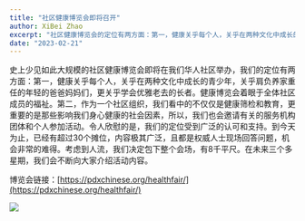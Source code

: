 ```yaml
---
title: "社区健康博览会即将召开"
author: XiBei Zhao
excerpt: "社区健康博览会的定位有两方面：第一，健康关乎每个人，关乎在两种文化中成长的青少年，关乎肩负养家重任的年轻的爸爸妈妈们，更关乎学会优雅老去的长者。健康博览会着眼于全体社区成员的福祉。第二，作为一个社区组织，我们看中的不仅仅是健康筛检和教育，更重要的是那些影响我们身心健康的社会因素，所以，我们也会邀请有关的服务机构团体和个人参加活动。令人欣慰的是，我们的定位受到广泛的认可和支持。"
date: "2023-02-21"
---
```


史上少见如此大规模的社区健康博览会即将在我们华人社区举办，我们的定位有两方面：第一，健康关乎每个人，关乎在两种文化中成长的青少年，关乎肩负养家重任的年轻的爸爸妈妈们，更关乎学会优雅老去的长者。健康博览会着眼于全体社区成员的福祉。第二，作为一个社区组织，我们看中的不仅仅是健康筛检和教育，更重要的是那些影响我们身心健康的社会因素，所以，我们也会邀请有关的服务机构团体和个人参加活动。令人欣慰的是，我们的定位受到广泛的认可和支持。到今天为止，已经有超过30个摊位，内容极其广泛，且都是权威人士现场回答问题，机会非常的难得。考虑到人流，我们决定包下整个会场，有8千平尺。在未来三个多星期，我们会不断向大家介绍活动内容。

博览会链接：[https://pdxchinese.org/healthfair/](https://pdxchinese.org/healthfair/)

![](https://res.cloudinary.com/dhngj18do/image/upload/f_auto,q_auto/v1/images/activities/2023fairflyer)
